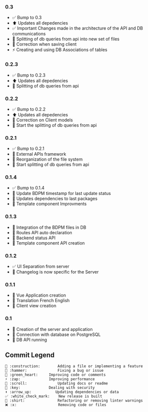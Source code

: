 ### 0.3
  - ✅ Bump to 0.3
  - ⬆️ Updates all depedencies
  - ✅ Important Changes made in the architecture of the API and DB communications
  - 🚧 Splitting of db queries from api into new set of files
  - 🔨 Correction when saving client
  - ⚡ Creating and using DB Associations of tables

### 0.2.3
  - ✅ Bump to 0.2.3
  - ⬆️ Updates all depedencies
  - 🚧 Splitting of db queries from api

### 0.2.2
  - ✅ Bump to 0.2.2
  - ⬆️ Updates all depedencies
  - 🔨 Correction on Client models
  - 🚧 Start the splitting of db queries from api

### 0.2.1
  - ✅ Bump to 0.2.1
  - 🚧 External APIs framework
  - 🚧 Reorganization of the file system
  - 🚧 Start splitting of db queries from api

### 0.1.4
  - ✅ Bump to 0.1.4
  - 🚧 Update BDPM timestamp for last update status
  - 🔁 Updates dependencies to last packages
  - 📜 Template component Improvments

### 0.1.3
  - 🚧 Integration of the BDPM files in DB
  - 💚 Routes API auto declaration
  - 💚 Backend status API
  - 📜 Template component API creation

### 0.1.2
  - ✅ UI Separation from server
  - 📜 Changelog is now specific for the Server

### 0.1.1
  - 🚧 Vue Application creation
  - 🚧 Translation French English
  - 🚧 Client view creation

### 0.1
  - 🚧 Creation of the server and application
  - 🚧 Connection with database on PostgreSQL
  - 🚧 DB API running


## Commit Legend
```
🚧 :construction:		Adding a file or implementing a feature
🔨 :hammer:				Fixing a bug or issue
💚 :green_heart:		Improving code or comments
⚡ :zap:				Improving performance
📜 :scroll:				Updating docs or readme
🔑 :key:				Dealing with security
⬆️ :arrow_up:			Updating dependencies or data
✅ :white_check_mark:	New release is built
👕 :shirt:				Refactoring or removing linter warnings
❌ :x:					Removing code or files
```